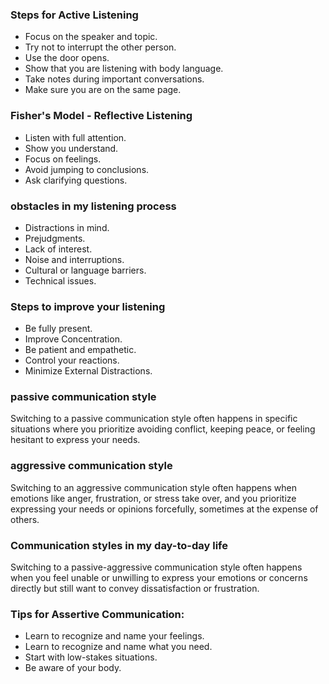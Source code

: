 ### Steps for Active Listening

* Focus on the speaker and topic.
* Try not to interrupt the other person.
* Use the door opens.
* Show that you are listening with body language.
* Take notes during important conversations.
* Make sure you are on the same page.

### Fisher's Model - Reflective Listening

* Listen with full attention.
* Show you understand.
* Focus on feelings.
* Avoid jumping to conclusions.
* Ask clarifying questions.

### obstacles in my listening process

* Distractions in mind.
* Prejudgments.
* Lack of interest.
* Noise and interruptions.
* Cultural or language barriers.
* Technical issues.

### Steps to improve your listening
* Be fully present.
* Improve Concentration.
* Be patient and empathetic.
* Control your reactions.
* Minimize External Distractions.

### passive communication style 

Switching to a passive communication style often happens in specific situations where you prioritize avoiding conflict, keeping peace, or feeling hesitant to express your needs.

### aggressive communication style

Switching to an aggressive communication style often happens when emotions like anger, frustration, or stress take over, and you prioritize expressing your needs or opinions forcefully, sometimes at the expense of others.

### Communication styles in my day-to-day life

Switching to a passive-aggressive communication style often happens when you feel unable or unwilling to express your emotions or concerns directly but still want to convey dissatisfaction or frustration. 

### Tips for Assertive Communication:

* Learn to recognize and name your feelings.
* Learn to recognize and name what you need.
* Start with low-stakes situations.
* Be aware of your body.